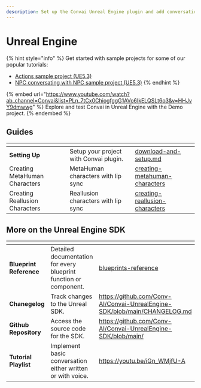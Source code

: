 ```yaml
---
description: Set up the Convai Unreal Engine plugin and add conversational AI to your apps.
---
```


# Unreal Engine

{% hint style="info" %}
Get started with sample projects for some of our popular tutorials:

* [Actions sample project (UE5.3)](https://drive.google.com/drive/u/1/folders/1UWgQMHTTSq4O45PtKCyr8sjZbbkq-2\_o)
* [NPC conversating with NPC sample project (UE5.3)](https://drive.google.com/drive/u/1/folders/1a\_rzPDfjTxDju3q2ykzeJuzIeKlolg4V)
{% endhint %}

{% embed url="https://www.youtube.com/watch?ab_channel=Convai&list=PLn_7tCx0ChiogfggG1AVo6IkELQSLt6o3&v=HHJvY9dmwwg" %}
Explore and test Convai in Unreal Engine with the Demo project.
{% endembed %}

## Guides

<table data-view="cards"><thead><tr><th></th><th></th><th data-hidden data-card-target data-type="content-ref"></th></tr></thead><tbody><tr><td><strong>Setting Up</strong></td><td>Setup your project with Convai plugin.</td><td><a href="guides-v2-under-development/getting-started/download-and-setup.md">download-and-setup.md</a></td></tr><tr><td>Creating MetaHuman Characters</td><td>MetaHuman characters with lip sync</td><td><a href="guides/creating-metahuman-characters/">creating-metahuman-characters</a></td></tr><tr><td>Creating Reallusion Characters</td><td>Reallusion characters with lip sync</td><td><a href="guides/creating-reallusion-characters/">creating-reallusion-characters</a></td></tr></tbody></table>

## More on the Unreal Engine SDK

<table data-view="cards" data-full-width="false"><thead><tr><th></th><th></th><th data-hidden data-card-target data-type="content-ref"></th></tr></thead><tbody><tr><td><strong>Blueprint Reference</strong></td><td>Detailed documentation for every blueprint function or component.</td><td><a href="blueprints-reference/">blueprints-reference</a></td></tr><tr><td><strong>Chanegelog</strong></td><td>Track changes to the Unreal SDK.</td><td><a href="https://github.com/Conv-AI/Convai-UnrealEngine-SDK/blob/main/CHANGELOG.md">https://github.com/Conv-AI/Convai-UnrealEngine-SDK/blob/main/CHANGELOG.md</a></td></tr><tr><td><strong>Github Repository</strong></td><td>Access the source code for the SDK.</td><td><a href="https://github.com/Conv-AI/Convai-UnrealEngine-SDK/blob/main/">https://github.com/Conv-AI/Convai-UnrealEngine-SDK/blob/main/</a></td></tr><tr><td><strong>Tutorial Playlist</strong></td><td>Implement basic conversation either written or with voice.</td><td><a href="https://youtu.be/iGn_WMjfU-A">https://youtu.be/iGn_WMjfU-A</a></td></tr></tbody></table>
